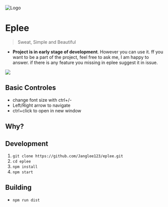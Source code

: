 ![Logo](https://raw.githubusercontent.com/Janglee123/eplee/master/src/img/icons/128x128.png)
# **Eplee**
> Sweat, Simple and Beautiful

- **Project is in early stage of development**. However you can use it. 
ff you want to be a part of the project, feel free to ask me, I am happy to answer.
if there is any feature you missing in eplee suggest it in issue.

![](https://raw.githubusercontent.com/Janglee123/eplee/master/Screenshoots/Screenshot%20from%202018-12-19%2022-33-06.png)

## Basic Controles
- change font size with ctrl+/-
- Left/Right arrow to navigate
- ctrl+click to open in new window

## Why?

## Development
1. `git clone https://github.com/Janglee123/eplee.git`
2. `cd eplee`
3. `npm install`
4. `npm start`

## Building
- `npm run dist`
